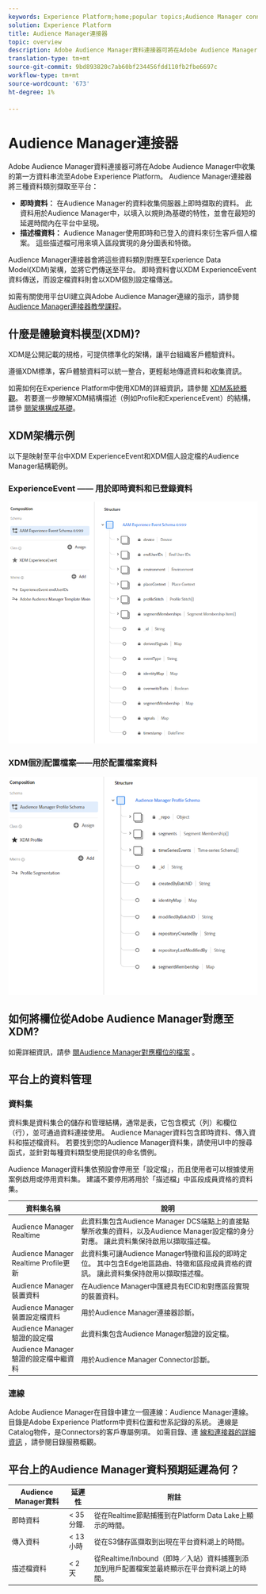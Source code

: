 ```yaml
---
keywords: Experience Platform;home;popular topics;Audience Manager connector;Audience manager;audience manager
solution: Experience Platform
title: Audience Manager連接器
topic: overview
description: Adobe Audience Manager資料連接器可將在Adobe Audience Manager中收集的第一方資料串流至Adobe Experience Platform。 Audience Manager連接器可將三種資料類別擷取至平台。
translation-type: tm+mt
source-git-commit: 9bd893820c7ab60bf234456fdd110fb2fbe6697c
workflow-type: tm+mt
source-wordcount: '673'
ht-degree: 1%

---
```



# Audience Manager連接器

Adobe Audience Manager資料連接器可將在Adobe Audience Manager中收集的第一方資料串流至Adobe Experience Platform。 Audience Manager連接器將三種資料類別擷取至平台：

- **即時資料：** 在Audience Manager的資料收集伺服器上即時擷取的資料。 此資料用於Audience Manager中，以填入以規則為基礎的特性，並會在最短的延遲時間內在平台中呈現。
- **描述檔資料：** Audience Manager使用即時和已登入的資料來衍生客戶個人檔案。 這些描述檔可用來填入區段實現的身分圖表和特徵。

Audience Manager連接器會將這些資料類別對應至Experience Data Model(XDM)架構，並將它們傳送至平台。 即時資料會以XDM ExperienceEvent資料傳送，而設定檔資料則會以XDM個別設定檔傳送。

如需有關使用平台UI建立與Adobe Audience Manager連線的指示，請參閱 [Audience Manager連接器教學課程](../../tutorials/ui/create/adobe-applications/audience-manager.md)。

## 什麼是體驗資料模型(XDM)?

XDM是公開記載的規格，可提供標準化的架構，讓平台組織客戶體驗資料。

遵循XDM標準，客戶體驗資料可以統一整合，更輕鬆地傳遞資料和收集資訊。

如需如何在Experience Platform中使用XDM的詳細資訊，請參閱 [XDM系統概觀](../../../xdm/home.md)。 若要進一步瞭解XDM結構描述（例如Profile和ExperienceEvent）的結構，請參 [閱架構構成基礎](../../../xdm/schema/composition.md)。

## XDM架構示例

以下是映射至平台中XDM ExperienceEvent和XDM個人設定檔的Audience Manager結構範例。

### ExperienceEvent —— 用於即時資料和已登錄資料

![](images/aam-experience-events-for-dcs-and-onboarding-data.png)

### XDM個別配置檔案——用於配置檔案資料

![](images/aam-profile-xdm-for-profile-data.png)

## 如何將欄位從Adobe Audience Manager對應至XDM?

如需詳細資訊，請參 [閱Audience Manager對應欄位的檔案](./mapping/audience-manager.md) 。

## 平台上的資料管理

### 資料集

資料集是資料集合的儲存和管理結構，通常是表，它包含模式（列）和欄位（行），並可通過資料連接使用。 Audience Manager資料包含即時資料、傳入資料和描述檔資料。 若要找到您的Audience Manager資料集，請使用UI中的搜尋函式，並針對每種資料類型使用提供的命名慣例。

Audience Manager資料集依預設會停用至「設定檔」，而且使用者可以根據使用案例啟用或停用資料集。 建議不要停用將用於「描述檔」中區段成員資格的資料集。

| 資料集名稱 | 說明 |
| ------------ | ----------- |
| Audience Manager Realtime | 此資料集包含Audience Manager DCS端點上的直接點擊所收集的資料，以及Audience Manager設定檔的身分對應。 讓此資料集保持啟用以擷取描述檔。 |
| Audience Manager Realtime Profile更新 | 此資料集可讓Audience Manager特徵和區段的即時定位。 其中包含Edge地區路由、特徵和區段成員資格的資訊。 讓此資料集保持啟用以擷取描述檔。 |
| Audience Manager裝置資料 | 在Audience Manager中匯總具有ECID和對應區段實現的裝置資料。 |
| Audience Manager裝置設定檔資料 | 用於Audience Manager連接器診斷。 |
| Audience Manager驗證的設定檔 | 此資料集包含Audience Manager驗證的設定檔。 |
| Audience Manager驗證的設定檔中繼資料 | 用於Audience Manager Connector診斷。 |

### 連線

Adobe Audience Manager在目錄中建立一個連線：Audience Manager連線。 目錄是Adobe Experience Platform中資料位置和世系記錄的系統。 連線是Catalog物件，是Connectors的客戶專屬例項。 如需目錄、連 [線和連接器的詳細資訊](../../../catalog/home.md) ，請參閱目錄服務概觀。

## 平台上的Audience Manager資料預期延遲為何？

| Audience Manager資料 | 延遲性 | 附註 |
| --- | --- | --- |
| 即時資料 | &lt; 35 分鐘. | 從在Realtime節點捕獲到在Platform Data Lake上顯示的時間。 |
| 傳入資料 | &lt; 13 小時 | 從在S3儲存區擷取到出現在平台資料湖上的時間。 |
| 描述檔資料 | &lt; 2 天 | 從Realtime/Inbound（即時／入站）資料捕獲到添加到用戶配置檔案並最終顯示在平台資料湖上的時間。 |